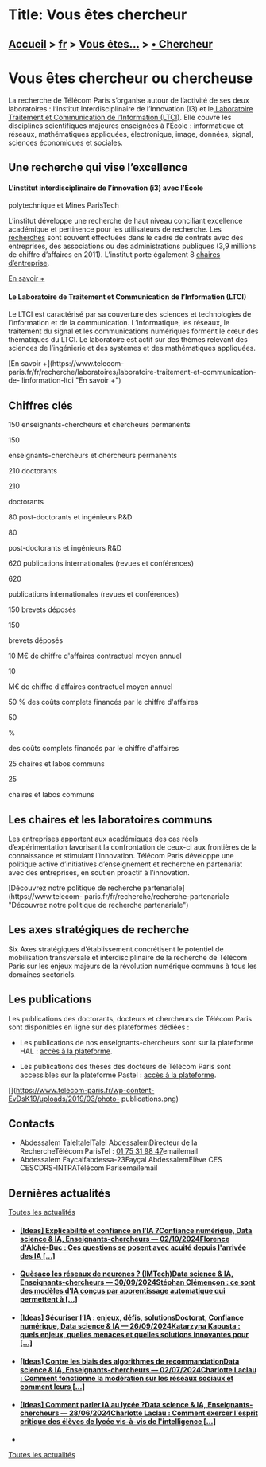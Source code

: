 # Title: Vous êtes chercheur

## [Accueil](https://www.telecom-paris.fr "https://www.telecom-paris.fr") > [fr](https://www.telecom-paris.fr/fr "fr") > [Vous êtes…](https://www.telecom-paris.fr/fr/vous-etes "Vous êtes…") > [• Chercheur](https://www.telecom-paris.fr/fr/vous-etes/chercheur)

[](https://www.telecom-paris.fr/fr/accueil)

# Vous êtes chercheur ou chercheuse

La recherche de Télécom Paris s’organise autour de l’activité de ses deux
laboratoires : l’Institut Interdisciplinaire de l’Innovation (I3)  et le[
Laboratoire Traitement et Communication de l’Information
(LTCI)](http://@avenir). Elle couvre les disciplines scientifiques majeures
enseignées à l’École : informatique et réseaux, mathématiques appliquées,
électronique, image, données, signal, sciences économiques et sociales.

## Une recherche qui vise l’excellence

#### L’institut interdisciplinaire de l’innovation (i3) avec l’École
polytechnique et Mines ParisTech

L’institut développe une recherche de haut niveau conciliant excellence
académique et pertinence pour les utilisateurs de recherche. Les
[recherches](http://i3.cnrs.fr/axes-de-recherche/) sont souvent effectuées
dans le cadre de contrats avec des entreprises, des associations ou des
administrations publiques (3,9 millions de chiffre d’affaires en 2011).
L’institut porte également 8 [chaires
d’entreprise](http://i3.cnrs.fr/chaires/).

[En savoir +](https://www.telecom-paris.fr/fr/recherche/laboratoires/i3 "En
savoir +")

#### Le Laboratoire de Traitement et Communication de l’Information (LTCI)

Le LTCI est caractérisé par sa couverture des sciences et technologies de
l’information et de la communication. L’informatique, les réseaux, le
traitement du signal et les communications numériques forment le cœur des
thématiques du LTCI. Le laboratoire est actif sur des thèmes relevant des
sciences de l’ingénierie et des systèmes et des mathématiques appliquées.

[En savoir +](https://www.telecom-
paris.fr/fr/recherche/laboratoires/laboratoire-traitement-et-communication-de-
linformation-ltci "En savoir +")

## Chiffres clés

150 enseignants-chercheurs et chercheurs permanents

150

enseignants-chercheurs et chercheurs permanents

210 doctorants

210

doctorants

80 post-doctorants et ingénieurs R&D

80

post-doctorants et ingénieurs R&D

620 publications internationales (revues et conférences)

620

publications internationales (revues et conférences)

150 brevets déposés

150

brevets déposés

10 M€ de chiffre d'affaires contractuel moyen annuel

10

M€ de chiffre d'affaires contractuel moyen annuel

50 % des coûts complets financés par le chiffre d'affaires

50

%

des coûts complets financés par le chiffre d'affaires

25 chaires et labos communs

25

chaires et labos communs

## Les chaires et les laboratoires communs

Les entreprises apportent aux académiques des cas réels d’expérimentation
favorisant la confrontation de ceux-ci aux frontières de la connaissance et
stimulant l’innovation. Télécom Paris développe une politique active
d’initiatives d’enseignement et recherche en partenariat avec des entreprises,
en soutien proactif à l’innovation.

[Découvrez notre politique de recherche partenariale](https://www.telecom-
paris.fr/fr/recherche/recherche-partenariale "Découvrez notre politique de
recherche partenariale")

## Les axes stratégiques de recherche

Six Axes stratégiques d’établissement concrétisent le potentiel de
mobilisation transversale et interdisciplinaire de la recherche de Télécom
Paris sur les enjeux majeurs de la révolution numérique communs à tous les
domaines sectoriels.

## Les publications

Les publications des doctorants, docteurs et chercheurs de Télécom Paris sont
disponibles en ligne sur des plateformes dédiées :

  * Les publications de nos enseignants-chercheurs sont sur la plateforme HAL : [accès à la plateforme](https://hal-telecom-paristech.archives-ouvertes.fr/).  

  * Les publications des thèses des docteurs de Télécom Paris sont accessibles sur la plateforme Pastel : [accès à la plateforme](https://pastel.archives-ouvertes.fr/).

[](https://www.telecom-paris.fr/wp-content-EvDsK19/uploads/2019/03/photo-
publications.png)

## Contacts

  * Abdessalem TaleltalelTalel AbdessalemDirecteur de la RechercheTélécom ParisTel : [01 75 31 98 47](tel:0175319847)emailemail
  * Abdessalem Faycalfabdessa-23Fayçal AbdessalemElève CES CESCDRS-INTRATélécom Parisemailemail

## Dernières actualités

[Toutes les actualités](https://www.telecom-paris.fr/news/newsroom "Toutes les
actualités")

  * #### [[Ideas] Explicabilité et confiance en l’IA ?Confiance numérique, Data science & IA, Enseignants-chercheurs — 02/10/2024Florence d'Alché-Buc : Ces questions se posent avec acuité depuis l'arrivée des IA [...]](https://www.telecom-paris.fr/fr/ideas/explicabilite-confiance-intelligence-artificielle "\[Ideas\] Explicabilité et confiance en l’IA ?")
  * #### [Quèsaco les réseaux de neurones ? (IMTech)Data science & IA, Enseignants-chercheurs — 30/09/2024Stéphan Clémençon : ce sont des modèles d’IA conçus par apprentissage automatique qui permettent à [...]](https://www.telecom-paris.fr/reseaux-neurones-imtech "Quèsaco les réseaux de neurones ? \(IMTech\)")
  * #### [[Ideas] Sécuriser l’IA : enjeux, défis, solutionsDoctorat, Confiance numérique, Data science & IA — 26/09/2024Katarzyna Kapusta : quels enjeux, quelles menaces et quelles solutions innovantes pour [...]](https://www.telecom-paris.fr/fr/ideas/securiser-intelligence-artificielle "\[Ideas\] Sécuriser l’IA : enjeux, défis, solutions")
  * #### [[Ideas] Contre les biais des algorithmes de recommandationData science & IA, Enseignants-chercheurs — 02/07/2024Charlotte Laclau : Comment fonctionne la modération sur les réseaux sociaux et comment leurs [...]](https://www.telecom-paris.fr/fr/ideas/contre-biais-algorithmes-recommandation "\[Ideas\] Contre les biais des algorithmes de recommandation")
  * #### [[Ideas] Comment parler IA au lycée ?Data science & IA, Enseignants-chercheurs — 28/06/2024Charlotte Laclau : Comment exercer l'esprit critique des élèves de lycée vis-à-vis de l'intelligence [...]](https://www.telecom-paris.fr/fr/ideas/parler-ia-lycee "\[Ideas\] Comment parler IA au lycée ?")
  * 

[Toutes les actualités](https://www.telecom-paris.fr/news/newsroom "Toutes les
actualités")

